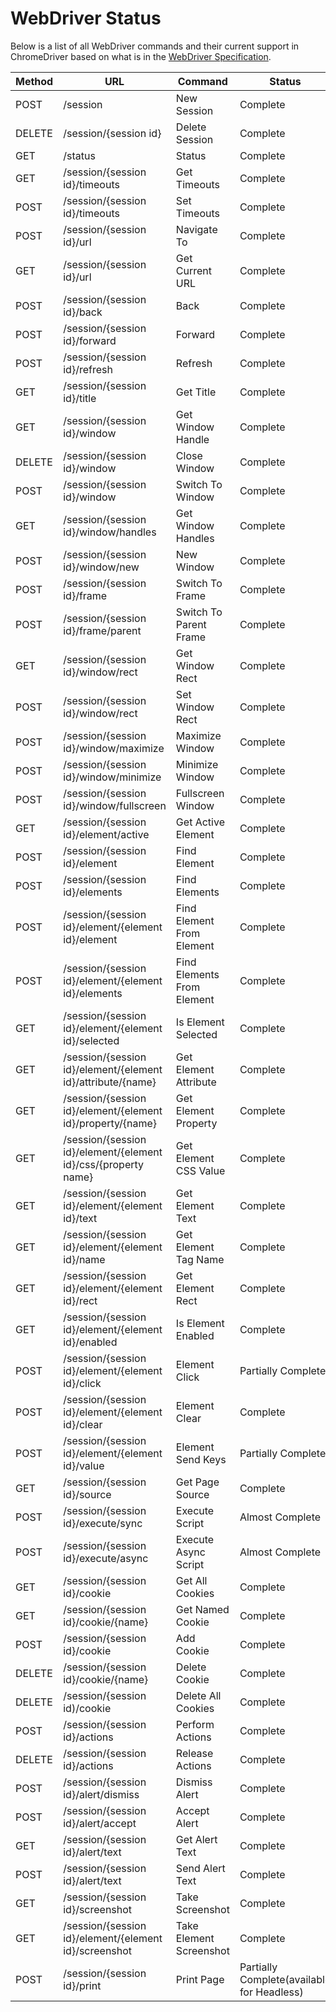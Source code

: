 # WebDriver Status

Below is a list of all WebDriver commands and their current support in ChromeDriver based on what is in the [WebDriver Specification](https://w3c.github.io/webdriver/webdriver-spec.html).

| Method | URL | Command | Status | Bug
| --- | --- | --- | --- | --- |
| POST   | /session                                                       | New Session                | Complete           |
| DELETE | /session/{session id}                                          | Delete Session             | Complete           |
| GET    | /status                                                        | Status                     | Complete           |
| GET    | /session/{session id}/timeouts                                 | Get Timeouts               | Complete           |
| POST   | /session/{session id}/timeouts                                 | Set Timeouts               | Complete           |
| POST   | /session/{session id}/url                                      | Navigate To                | Complete           |
| GET    | /session/{session id}/url                                      | Get Current URL            | Complete           |
| POST   | /session/{session id}/back                                     | Back                       | Complete           |
| POST   | /session/{session id}/forward                                  | Forward                    | Complete           |
| POST   | /session/{session id}/refresh                                  | Refresh                    | Complete           |
| GET    | /session/{session id}/title                                    | Get Title                  | Complete           |
| GET    | /session/{session id}/window                                   | Get Window Handle          | Complete           |
| DELETE | /session/{session id}/window                                   | Close Window               | Complete           |
| POST   | /session/{session id}/window                                   | Switch To Window           | Complete           |
| GET    | /session/{session id}/window/handles                           | Get Window Handles         | Complete           |
| POST   | /session/{session id}/window/new                               | New Window                 | Complete           |
| POST   | /session/{session id}/frame                                    | Switch To Frame            | Complete           |
| POST   | /session/{session id}/frame/parent                             | Switch To Parent Frame     | Complete           |
| GET    | /session/{session id}/window/rect                              | Get Window Rect            | Complete           |
| POST   | /session/{session id}/window/rect                              | Set Window Rect            | Complete           |
| POST   | /session/{session id}/window/maximize                          | Maximize Window            | Complete           |
| POST   | /session/{session id}/window/minimize                          | Minimize Window            | Complete           |
| POST   | /session/{session id}/window/fullscreen                        | Fullscreen Window          | Complete           |
| GET    | /session/{session id}/element/active                           | Get Active Element         | Complete           |
| POST   | /session/{session id}/element                                  | Find Element               | Complete           |
| POST   | /session/{session id}/elements                                 | Find Elements              | Complete           |
| POST   | /session/{session id}/element/{element id}/element             | Find Element From Element  | Complete           |
| POST   | /session/{session id}/element/{element id}/elements            | Find Elements From Element | Complete           |
| GET    | /session/{session id}/element/{element id}/selected            | Is Element Selected        | Complete           |
| GET    | /session/{session id}/element/{element id}/attribute/{name}    | Get Element Attribute      | Complete           |
| GET    | /session/{session id}/element/{element id}/property/{name}     | Get Element Property       | Complete           |
| GET    | /session/{session id}/element/{element id}/css/{property name} | Get Element CSS Value      | Complete           |
| GET    | /session/{session id}/element/{element id}/text                | Get Element Text           | Complete           |
| GET    | /session/{session id}/element/{element id}/name                | Get Element Tag Name       | Complete           |
| GET    | /session/{session id}/element/{element id}/rect                | Get Element Rect           | Complete           |
| GET    | /session/{session id}/element/{element id}/enabled             | Is Element Enabled         | Complete           |
| POST   | /session/{session id}/element/{element id}/click               | Element Click              | Partially Complete | [1996](https://bugs.chromium.org/p/chromedriver/issues/detail?id=1996)
| POST   | /session/{session id}/element/{element id}/clear               | Element Clear              | Complete           |
| POST   | /session/{session id}/element/{element id}/value               | Element Send Keys          | Partially Complete | [1999](https://bugs.chromium.org/p/chromedriver/issues/detail?id=1999)
| GET    | /session/{session id}/source                                   | Get Page Source            | Complete           |
| POST   | /session/{session id}/execute/sync                             | Execute Script             | Almost Complete    | [2938](https://bugs.chromium.org/p/chromedriver/issues/detail?id=2938)
| POST   | /session/{session id}/execute/async                            | Execute Async Script       | Almost Complete    | [2938](https://bugs.chromium.org/p/chromedriver/issues/detail?id=2938)
| GET    | /session/{session id}/cookie                                   | Get All Cookies            | Complete           |
| GET    | /session/{session id}/cookie/{name}                            | Get Named Cookie           | Complete           |
| POST   | /session/{session id}/cookie                                   | Add Cookie                 | Complete           |
| DELETE | /session/{session id}/cookie/{name}                            | Delete Cookie              | Complete           |
| DELETE | /session/{session id)/cookie                                   | Delete All Cookies         | Complete           |
| POST   | /session/{session id}/actions                                  | Perform Actions            | Complete           |
| DELETE | /session/{session id}/actions                                  | Release Actions            | Complete           |
| POST   | /session/{session id}/alert/dismiss                            | Dismiss Alert              | Complete           |
| POST   | /session/{session id}/alert/accept                             | Accept Alert               | Complete           |
| GET    | /session/{session id}/alert/text                               | Get Alert Text             | Complete           |
| POST   | /session/{session id}/alert/text                               | Send Alert Text            | Complete           |
| GET    | /session/{session id}/screenshot                               | Take Screenshot            | Complete           |
| GET    | /session/{session id}/element/{element id}/screenshot          | Take Element Screenshot    | Complete           |
| POST   | /session/{session id}/print                                    | Print Page                 | Partially Complete(available for Headless)           | [3481](https://bugs.chromium.org/p/chromedriver/issues/detail?id=3481)

